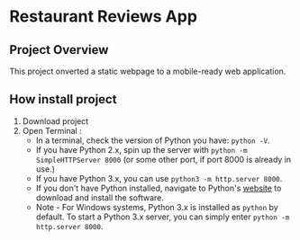 # Restaurant Reviews App


## Project Overview

This project onverted a static webpage to a mobile-ready web application. 


## How install project

1. Download project 
2. Open Terminal :
    * In a terminal, check the version of Python you have: `python -V`.
    * If you have Python 2.x, spin up the server with `python -m SimpleHTTPServer 8000` (or some other port, if port 8000 is already in use.)
    * If you have Python 3.x, you can use `python3 -m http.server 8000`.
    * If you don't have Python installed, navigate to Python's [website](https://www.python.org/) to download and install the software.
    * Note -  For Windows systems, Python 3.x is installed as `python` by default. To start a Python 3.x server, you can simply enter `python -m http.server 8000`.

